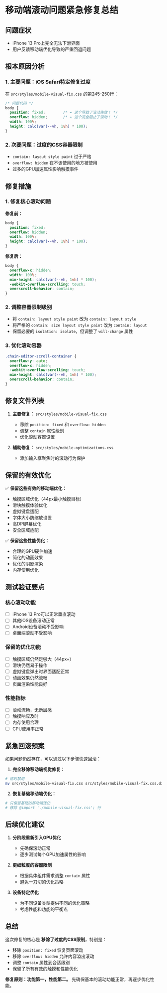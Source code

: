 # 移动端滚动问题紧急修复总结

## 问题症状
- iPhone 13 Pro上完全无法下滑界面
- 用户反馈移动端优化导致的严重回退问题

## 根本原因分析

### 1. 主要问题：iOS Safari特定修复过度
在 `src/styles/mobile-visual-fix.css` 的第245-250行：
```css
/* 问题代码 */
body {
  position: fixed;        /* ← 这个导致了滚动失效！ */
  overflow: hidden;       /* ← 这个完全阻止了滚动！ */
  width: 100%;
  height: calc(var(--vh, 1vh) * 100);
}
```

### 2. 次要问题：过度的CSS容器限制
- `contain: layout style paint` 过于严格
- `overflow: hidden` 在不该使用的地方被使用
- 过多的GPU加速属性影响触摸事件

## 修复措施

### 1. 修复核心滚动问题
**修复前：**
```css
body {
  position: fixed;
  overflow: hidden;
  width: 100%;
  height: calc(var(--vh, 1vh) * 100);
}
```

**修复后：**
```css
body {
  overflow-x: hidden;
  width: 100%;
  min-height: calc(var(--vh, 1vh) * 100);
  -webkit-overflow-scrolling: touch;
  overscroll-behavior: contain;
}
```

### 2. 调整容器限制级别
- 将 `contain: layout style paint` 改为 `contain: layout style`
- 将严格的 `contain: size layout style paint` 改为 `contain: layout`
- 保留必要的 `isolation: isolate`，但调整了 `will-change` 属性

### 3. 优化滚动容器
```css
.chain-editor-scroll-container {
  overflow-y: auto;
  overflow-x: hidden;
  -webkit-overflow-scrolling: touch;
  min-height: calc(var(--vh, 1vh) * 100);
  overscroll-behavior: contain;
}
```

## 修复文件列表

1. **主要修复：** `src/styles/mobile-visual-fix.css`
   - 移除 `position: fixed` 和 `overflow: hidden`
   - 调整 `contain` 属性级别
   - 优化滚动容器设置

2. **辅助修复：** `src/styles/mobile-optimizations.css`
   - 添加输入框聚焦时的滚动行为保护

## 保留的有效优化

✅ **保留这些有效的移动端优化：**
- 触摸区域优化（44px最小触摸目标）
- 滑块触摸体验优化
- 虚拟键盘适配
- 字体大小防缩放设置
- 高DPI屏幕优化
- 安全区域适配

✅ **保留这些性能优化：**
- 合理的GPU硬件加速
- 简化的动画效果
- 优化的阴影渲染
- 内存使用优化

## 测试验证要点

### 核心滚动功能
- [ ] iPhone 13 Pro可以正常垂直滚动
- [ ] 其他iOS设备滚动正常
- [ ] Android设备滚动不受影响
- [ ] 桌面端滚动不受影响

### 保留的优化功能
- [ ] 触摸区域仍然足够大（44px+）
- [ ] 滑块仍然易于操作
- [ ] 虚拟键盘弹出时界面适配正常
- [ ] 动画效果仍然流畅
- [ ] 页面渲染性能良好

### 性能指标
- [ ] 滚动流畅，无断层感
- [ ] 触摸响应及时
- [ ] 内存使用合理
- [ ] CPU使用率正常

## 紧急回滚预案

如果问题仍然存在，可以通过以下步骤快速回滚：

1. **完全移除移动端视觉修复：**
```bash
# 临时禁用
mv src/styles/mobile-visual-fix.css src/styles/mobile-visual-fix.css.disabled
```

2. **恢复基础移动端优化：**
```bash
# 只保留基础的移动端优化
# 移除 @import './mobile-visual-fix.css'; 行
```

## 后续优化建议

1. **分阶段重新引入GPU优化**
   - 先确保滚动正常
   - 逐步测试每个GPU加速属性的影响

2. **更细粒度的容器限制**
   - 根据具体组件需求调整 `contain` 属性
   - 避免一刀切的优化策略

3. **设备特定优化**
   - 为不同设备类型提供不同的优化策略
   - 考虑性能和功能的平衡点

## 总结

这次修复的核心是 **移除了过度的CSS限制**，特别是：
- 移除 `position: fixed` 恢复页面滚动
- 移除 `overflow: hidden` 允许内容溢出滚动
- 调整 `contain` 属性到合适级别
- 保留了所有有效的触摸和性能优化

**修复原则：功能第一，性能第二。** 先确保基本的滚动功能正常，再逐步优化性能。